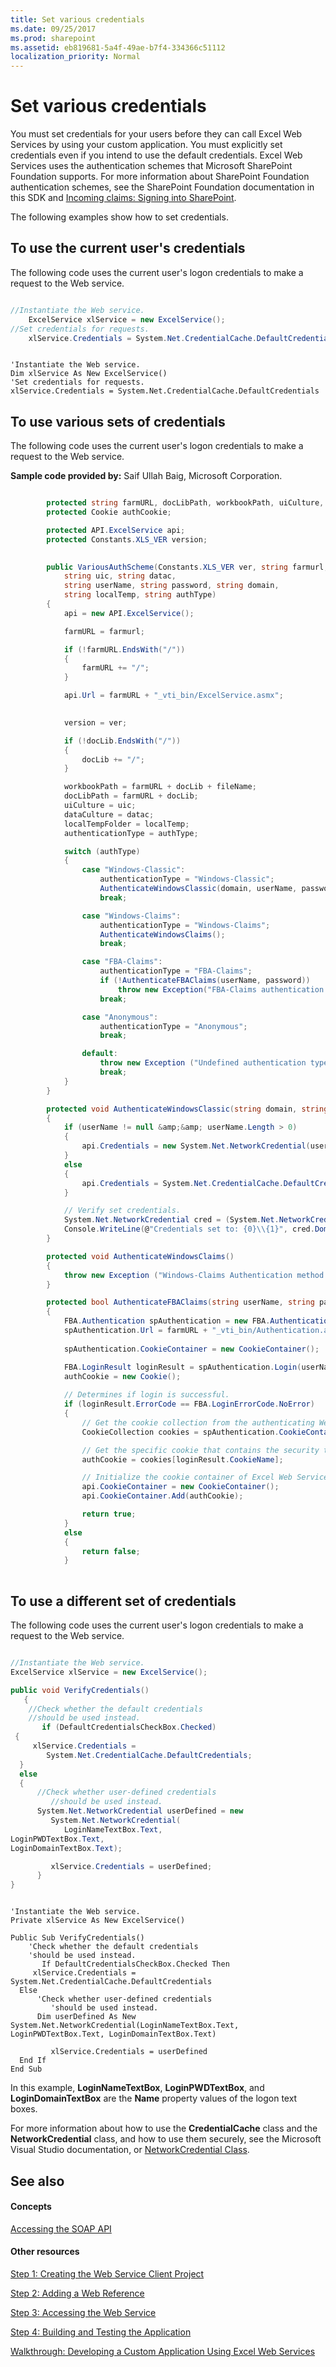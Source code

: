 ```yaml
---
title: Set various credentials
ms.date: 09/25/2017
ms.prod: sharepoint
ms.assetid: eb819681-5a4f-49ae-b7f4-334366c51112
localization_priority: Normal
---
```



# Set various credentials

You must set credentials for your users before they can call Excel Web Services by using your custom application. You must explicitly set credentials even if you intend to use the default credentials. Excel Web Services uses the authentication schemes that Microsoft SharePoint Foundation supports. For more information about SharePoint Foundation authentication schemes, see the SharePoint Foundation documentation in this SDK and  [Incoming claims: Signing into SharePoint](incoming-claims-signing-into-sharepoint.md).
  
    
    

The following examples show how to set credentials.
## To use the current user's credentials

The following code uses the current user's logon credentials to make a request to the Web service. 
  
    
    

```csharp

//Instantiate the Web service.
    ExcelService xlService = new ExcelService();
//Set credentials for requests.
    xlService.Credentials = System.Net.CredentialCache.DefaultCredentials;

```


```VB.net

'Instantiate the Web service.
Dim xlService As New ExcelService()
'Set credentials for requests.
xlService.Credentials = System.Net.CredentialCache.DefaultCredentials
```


## To use various sets of credentials

The following code uses the current user's logon credentials to make a request to the Web service. 
  
    
    
 **Sample code provided by:** Saif Ullah Baig, Microsoft Corporation.
  
    
    



```csharp

        protected string farmURL, docLibPath, workbookPath, uiCulture, dataCulture, localTempFolder, authenticationType;
        protected Cookie authCookie;

        protected API.ExcelService api;
        protected Constants.XLS_VER version;
        

        public VariousAuthScheme(Constants.XLS_VER ver, string farmurl, string docLib, string fileName, 
            string uic, string datac,
            string userName, string password, string domain,
            string localTemp, string authType)
        {
            api = new API.ExcelService();

            farmURL = farmurl;

            if (!farmURL.EndsWith("/"))
            {
                farmURL += "/";
            }

            api.Url = farmURL + "_vti_bin/ExcelService.asmx";

            
            version = ver;

            if (!docLib.EndsWith("/"))
            {
                docLib += "/";
            }

            workbookPath = farmURL + docLib + fileName;
            docLibPath = farmURL + docLib;
            uiCulture = uic;
            dataCulture = datac;
            localTempFolder = localTemp;
            authenticationType = authType;

            switch (authType)
            {
                case "Windows-Classic":
                    authenticationType = "Windows-Classic";
                    AuthenticateWindowsClassic(domain, userName, password);
                    break;

                case "Windows-Claims":
                    authenticationType = "Windows-Claims";
                    AuthenticateWindowsClaims();
                    break;

                case "FBA-Claims":
                    authenticationType = "FBA-Claims";
                    if (!AuthenticateFBAClaims(userName, password))
                        throw new Exception("FBA-Claims authentication failed");
                    break;

                case "Anonymous":
                    authenticationType = "Anonymous";
                    break;

                default:
                    throw new Exception ("Undefined authentication type specified: " + authType);
                    break;
            }
        }

        protected void AuthenticateWindowsClassic(string domain, string userName, string password)
        {
            if (userName != null &amp;&amp; userName.Length > 0)
            {
                api.Credentials = new System.Net.NetworkCredential(userName, password, domain);
            }
            else
            {
                api.Credentials = System.Net.CredentialCache.DefaultCredentials;
            }

            // Verify set credentials.
            System.Net.NetworkCredential cred = (System.Net.NetworkCredential) api.Credentials;
            Console.WriteLine(@"Credentials set to: {0}\\{1}", cred.Domain, cred.UserName);
        }

        protected void AuthenticateWindowsClaims()
        {
            throw new Exception ("Windows-Claims Authentication method not implemented");
        }

        protected bool AuthenticateFBAClaims(string userName, string password)
        {
            FBA.Authentication spAuthentication = new FBA.Authentication();
            spAuthentication.Url = farmURL + "_vti_bin/Authentication.asmx";
                          
            spAuthentication.CookieContainer = new CookieContainer();

            FBA.LoginResult loginResult = spAuthentication.Login(userName, password);
            authCookie = new Cookie();
                
            // Determines if login is successful.
            if (loginResult.ErrorCode == FBA.LoginErrorCode.NoError)
            {
                // Get the cookie collection from the authenticating Web service.
                CookieCollection cookies = spAuthentication.CookieContainer.GetCookies(new Uri(spAuthentication.Url));

                // Get the specific cookie that contains the security token.
                authCookie = cookies[loginResult.CookieName];

                // Initialize the cookie container of Excel Web Services.
                api.CookieContainer = new CookieContainer();
                api.CookieContainer.Add(authCookie);

                return true;
            }
            else
            {
                return false;
            }
        

```


## To use a different set of credentials

The following code uses the current user's logon credentials to make a request to the Web service. 
  
    
    

```csharp

//Instantiate the Web service.
ExcelService xlService = new ExcelService();

public void VerifyCredentials()
   {
    //Check whether the default credentials
    //should be used instead.  
       if (DefaultCredentialsCheckBox.Checked)
 {
     xlService.Credentials =     
        System.Net.CredentialCache.DefaultCredentials;
  }
  else
  {
      //Check whether user-defined credentials
         //should be used instead.
      System.Net.NetworkCredential userDefined = new 
         System.Net.NetworkCredential(
            LoginNameTextBox.Text,
LoginPWDTextBox.Text,
LoginDomainTextBox.Text);

         xlService.Credentials = userDefined;          
      }
}
```


```VB.net

'Instantiate the Web service.
Private xlService As New ExcelService()

Public Sub VerifyCredentials()
    'Check whether the default credentials
    'should be used instead.  
       If DefaultCredentialsCheckBox.Checked Then
     xlService.Credentials = System.Net.CredentialCache.DefaultCredentials
  Else
      'Check whether user-defined credentials
         'should be used instead.
      Dim userDefined As New System.Net.NetworkCredential(LoginNameTextBox.Text, LoginPWDTextBox.Text, LoginDomainTextBox.Text)

         xlService.Credentials = userDefined
  End If
End Sub
```

In this example, **LoginNameTextBox**, **LoginPWDTextBox**, and **LoginDomainTextBox** are the **Name** property values of the logon text boxes.
  
    
    
For more information about how to use the **CredentialCache** class and the **NetworkCredential** class, and how to use them securely, see the Microsoft Visual Studio documentation, or [NetworkCredential Class](https://msdn.microsoft.com/library/60b63419-9606-4fdc-a30f-257ded236f16.aspx).
  
    
    

## See also


#### Concepts


  
    
    
 [Accessing the SOAP API](accessing-the-soap-api.md)
#### Other resources


  
    
    
 [Step 1: Creating the Web Service Client Project](step-1-creating-the-web-service-client-project.md)
  
    
    
 [Step 2: Adding a Web Reference](step-2-adding-a-web-reference.md)
  
    
    
 [Step 3: Accessing the Web Service](step-3-accessing-the-web-service.md)
  
    
    
 [Step 4: Building and Testing the Application](step-4-building-and-testing-the-application.md)
  
    
    
 [Walkthrough: Developing a Custom Application Using Excel Web Services](walkthrough-developing-a-custom-application-using-excel-web-services.md)
